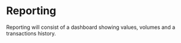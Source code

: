 # Reporting

Reporting will consist of a dashboard showing values, volumes and a transactions history.

